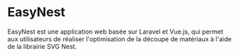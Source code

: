 # EasyNest
EasyNest est une application web basée sur Laravel et Vue.js, qui permet aux utilisateurs de réaliser l'optimisation de la découpe de matériaux à l'aide de la librairie SVG Nest. 
